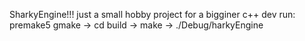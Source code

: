 SharkyEngine!!!
just a small hobby project for a bigginer c++ dev
run: premake5 gmake -> cd build -> make -> ./Debug/harkyEngine
